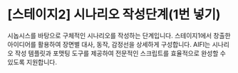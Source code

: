 # [스테이지2] 시나리오 작성단계(1번 넣기)

시놉시스를 바탕으로 구체적인 시나리오를 작성하는 단계입니다. 스테이지1에서 창출한 아이디어를 활용하여 장면별 대사, 동작, 감정선을 상세하게 구성합니다. AIFI는 시나리오 작성 템플릿과 포맷팅 도구를 제공하여 전문적인 스크립트를 효율적으로 완성할 수 있도록 지원합니다.

